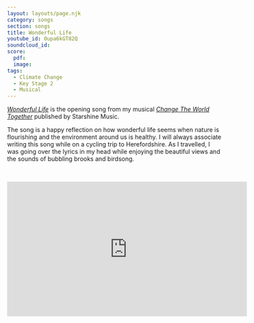 ```yaml
---
layout: layouts/page.njk
category: songs
section: songs
title: Wonderful Life
youtube_id: Oupa6kGT82Q
soundcloud_id:
score:
  pdf:
  image:
tags:
  - Climate Change
  - Key Stage 2
  - Musical
---
```

[*Wonderful Life*](https://www.starshine.co.uk/change-the-world-together) is the opening song from my musical [*Change The World Together*](https://www.starshine.co.uk/change-the-world-together) published by Starshine Music. 

The song is a happy reflection on how wonderful life seems when nature is flourishing and the environment around us is healthy. I will always associate writing this song while on a cycling trip to Herefordshire. As I travelled, I was going over the lyrics in my head while enjoying the beautiful views and the sounds of bubbling brooks and birdsong.

&nbsp;

<iframe width="560" height="315" src="https://www.youtube.com/embed/Oupa6kGT82Q" frameborder="0" allow="accelerometer; autoplay; clipboard-write; encrypted-media; gyroscope; picture-in-picture" allowfullscreen></iframe>

&nbsp;